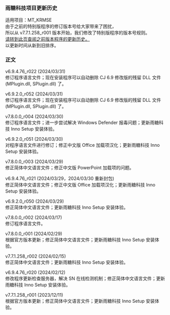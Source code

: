 ### 雨糖科技项目更新历史
适用项目：MT_KRMSE<br>
由于之前的特别版程序的修订版本号给大家带来了困扰，<br>
所以从 v7.7.1.258_r001 版本开始，我们修改了特别版程序的版本号规则。<br>
[请转到此页查阅之前版本程序的更新历史。](https://github.com/RainCandyTech/RCProject_UpdateHistory/blob/main/MT_KRMSE_Legacy.md)<br>
以更新时间从新到旧排序。
### 正文
v6.9.4.76_r022 (2024/03/31)<br>
修订程序语言文件；现在安装程序可以自动删除 CJ 6.9 修改版的残留 DLL 文件 (MPlugin.dll, SPlugin.dll) 了。

v6.9.2.0_r052 (2024/03/31)<br>
修订程序语言文件；现在安装程序可以自动删除 CJ 6.9 修改版的残留 DLL 文件 (MPlugin.dll, SPlugin.dll) 了。

v7.8.0.0_r004 (2024/03/30)<br>
修订程序语言文件；进一步尝试解决 Windows Defender 报毒问题；更新雨糖科技 Inno Setup 安装体验。

v6.9.2.0_r051 (2024/03/30)<br>
对程序语言文件进行修订；修正中文版 Office 加载项汉化；更新雨糖科技 Inno Setup 安装体验。

v7.8.0.0_r003 (2024/03/29)<br>
修正简体中文语言文件；修正中文版 PowerPoint 加载项的问题。

v6.9.4.76_r021 (2024/03/29，2024/03/30 重新封包)<br>
修正简体中文语言文件；修正中文版 Office 加载项汉化；更新雨糖科技 Inno Setup 安装体验。

v6.9.2.0_r050 (2024/03/29)<br>
修正简体中文语言文件；更新雨糖科技 Inno Setup 安装体验。

v7.8.0.0_r002 (2024/03/17)<br>
修订程序语言文件。

v7.8.0.0_r001 (2024/02/29)<br>
根据官方版本更新；修正简体中文语言文件；更新雨糖科技 Inno Setup 安装体验。

v7.7.1.258_r002 (2024/02/15)<br>
修正简体中文语言文件；更新雨糖科技 Inno Setup 安装体验。

v6.9.4.76_r020 (2024/02/12)<br>
修改程序更新检查服务器，解决 SN 在线检测机制；修正简体中文语言文件；更新雨糖科技 Inno Setup 安装体验。

v7.7.1.258_r001 (2023/12/11)<br>
根据官方版本更新；修正简体中文语言文件；更新雨糖科技 Inno Setup 安装体验。
